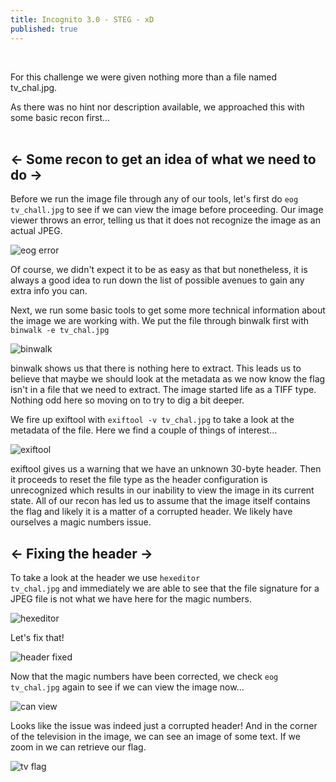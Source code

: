 ```yaml
---
title: Incognito 3.0 - STEG - xD
published: true
---
```

&nbsp;

For this challenge we were given nothing more than a file named tv_chal.jpg.

As there was no hint nor description available, we approached this with some basic recon first...
<br><br>

## <- Some recon to get an idea of what we need to do ->

Before we run the image file through any of our tools, let's first do <code>eog tv_chall.jpg</code> to see if we can view the image before proceeding. Our image viewer throws 
an error, telling us that it does not recognize the image as an actual JPEG. 

![eog error](https://user-images.githubusercontent.com/104336820/165018827-0ee7e2c9-7103-478c-b879-91b24dc34044.png)

Of course, we didn't expect it to be as easy as that but nonetheless, it is always a good idea to run down the list of possible avenues to gain any extra info you can.
                

Next, we run some basic tools to get some more technical information about the image we are working with. We put the file through binwalk first with <code>binwalk -e tv_chal.jpg</code>

![binwalk](https://user-images.githubusercontent.com/104336820/165020194-2a2a0689-4478-4fd9-bf4f-2de5ef113c02.png)

binwalk shows us that there is nothing here to extract. This leads us to believe that maybe we should look at the metadata 
as we now know the flag isn't in a file that we need to extract. The image started life as a TIFF type. Nothing odd here so moving on to try to dig a bit deeper.

We fire up exiftool with <code>exiftool -v tv_chal.jpg</code> to take a look at the metadata of the file. 
Here we find a couple of things of interest...

![exiftool](https://user-images.githubusercontent.com/104336820/165020443-d386a41f-2448-4eb6-9ff2-6ac16eeab562.png)

exiftool gives us a warning that we have an unknown 30-byte header. Then it proceeds to reset the file type as the header configuration is unrecognized which results in our inability to view the image in its current state. All of our recon has led us to assume that the image itself contains the flag and likely it is a matter of a corrupted header. We likely have ourselves a magic numbers issue.


## <- Fixing the header ->

To take a look at the header we use <code>hexeditor tv_chal.jpg</code> and immediately we are able to see that the file signature for a JPEG file is not what we have here for the magic numbers. 

![hexeditor](https://user-images.githubusercontent.com/104336820/165021657-cf2d5924-f090-44e5-bf89-538d467d63f1.png)

Let's fix that!

![header fixed](https://user-images.githubusercontent.com/104336820/165021788-104b16c0-89cf-47d2-83b0-679c987cc082.png)

Now that the magic numbers have been corrected, we check <code>eog tv_chal.jpg</code> again to see if we can view the image now...

![can view](https://user-images.githubusercontent.com/104336820/165021971-5fc73c3a-71a8-49e8-8eeb-bc2ae8cb63bd.png)

Looks like the issue was indeed just a corrupted header! And in the corner of the television in the image, we can see an image of some text. If we zoom in we can retrieve our flag.

![tv flag](https://user-images.githubusercontent.com/104336820/165022223-d28d0fc8-9ca7-40bd-88f4-7e771656f216.png)

